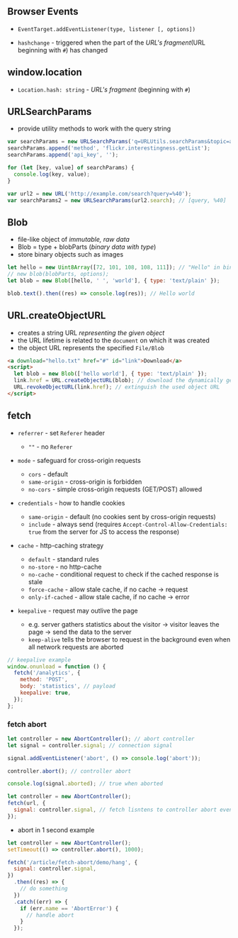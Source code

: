 ## Browser Events

- `EventTarget.addEventListener(type, listener [, options])`

* `hashchange` - triggered when the part of the _URL's fragment_(URL beginning with `#`) has changed

## window.location

- `Location.hash: string` - _URL's fragment_ (beginning with `#`)

## URLSearchParams

- provide utility methods to work with the query string

```js
var searchParams = new URLSearchParams('q=URLUtils.searchParams&topic=api');
searchParams.append('method', 'flickr.interestingness.getList');
searchParams.append('api_key', '');

for (let [key, value] of searchParams) {
  console.log(key, value);
}
```

```js
var url2 = new URL('http://example.com/search?query=%40');
var searchParams2 = new URLSearchParams(url2.search); // [query, %40]
```

## Blob

- file-like object of _immutable, raw data_
- Blob = type + blobParts (_binary data with type_)
- store binary objects such as images

```js
let hello = new Uint8Array([72, 101, 108, 108, 111]); // "Hello" in binary form
// new blob(blobParts, options);
let blob = new Blob([hello, ' ', 'world'], { type: 'text/plain' });

blob.text().then((res) => console.log(res)); // Hello world
```

## URL.createObjectURL

- creates a string URL _representing the given object_
- the URL lifetime is related to the `document` on which it was created
- the object URL represents the specified `File/Blob`

```html
<a download="hello.txt" href="#" id="link">Download</a>
<script>
  let blob = new Blob(['hello world'], { type: 'text/plain' });
  link.href = URL.createObjectURL(blob); // download the dynamically generated blob
  URL.revokeObjectURL(link.href); // extinguish the used object URL
</script>
```

## fetch

- `referrer` - set `Referer` header

  - `""` - no `Referer`

- `mode` - safeguard for cross-origin requests
  - `cors` - default
  - `same-origin` - cross-origin is forbidden
  - `no-cors` - simple cross-origin requests (GET/POST) allowed
- `credentials` - how to handle cookies

  - `same-origin` - default (no cookies sent by cross-origin requests)
  - `include` - always send (requires `Accept-Control-Allow-Credentials: true` from the server for JS to access the response)

- `cache` - http-caching strategy
  - `default` - standard rules
  - `no-store` - no http-cache
  - `no-cache` - conditional request to check if the cached response is stale
  - `force-cache` - allow stale cache, if no cache &rarr; request
  - `only-if-cached` - allow stale cache, if no cache &rarr; error
- `keepalive` - request may outlive the page
  - e.g. server gathers statistics about the visitor &rarr; visitor leaves the page &rarr; send the data to the server
  - `keep-alive` tells the browser to request in the background even when all network requests are aborted

```js
// keepalive example
window.onunload = function () {
  fetch('/analytics', {
    method: 'POST',
    body: 'statistics', // payload
    keepalive: true,
  });
};
```

### fetch abort

```js
let controller = new AbortController(); // abort controller
let signal = controller.signal; // connection signal

signal.addEventListener('abort', () => console.log('abort'));

controller.abort(); // controller abort

console.log(signal.aborted); // true when aborted
```

```js
let controller = new AbortController();
fetch(url, {
  signal: controller.signal, // fetch lisntens to controller abort events
});
```

- abort in 1 second example

```js
let controller = new AbortController();
setTimeout(() => controller.abort(), 1000);

fetch('/article/fetch-abort/demo/hang', {
  signal: controller.signal,
})
  .then((res) => {
    // do something
  })
  .catch((err) => {
    if (err.name == 'AbortError') {
      // handle abort
    }
  });
```
